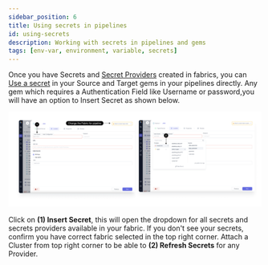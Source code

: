 ```yaml
---
sidebar_position: 6
title: Using secrets in pipelines
id: using-secrets
description: Working with secrets in pipelines and gems
tags: [env-var, environment, variable, secrets]
---
```


Once you have Secrets and [Secret Providers](./secret-management.md) created in fabrics, you can [Use a secret](./using-secrets.md) in your Source and Target gems in your pipelines directly.
Any gem which requires a Authentication Field like Username or password,you will have an option to Insert Secret as shown below.

![use_secret](img/Use_secret.png)

Click on **(1) Insert Secret**, this will open the dropdown for all secrets and secrets providers available in your fabric.
If you don't see your secrets, confirm you have correct fabric selected in the top right corner.
Attach a Cluster from top right corner to be able to **(2) Refresh Secrets** for any Provider.
